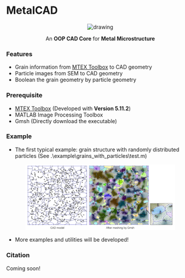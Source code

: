 # MetalCAD
<div align="center">
<img src="web/logo.jpg" alt="drawing" width="400"/><br>

An **OOP CAD Core** for **Metal Microstructure**<br>
</div>

### Features
- Grain information from [MTEX Toolbox](ghttps://mtex-toolbox.github.io) to CAD geometry
- Particle images from SEM to CAD geometry
- Boolean the grain geometry by particle geometry

### Prerequisite
- [MTEX Toolbox](https://mtex-toolbox.github.io/download) (Developed with **Version 5.11.2**) 
- MATLAB Image Processing Toolbox
- Gmsh (Directly download the executable)

### Example
- The first typical example: grain structure with randomly distributed particles (See .\example\grains_with_particles\test.m)
<div align="center">
<img src="web/example1.jpg" alt="drawing" width="400"/><br>
</div>

- More examples and utilities will be developed!
### Citation
Coming soon!